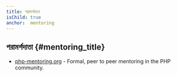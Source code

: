 ```yaml
---
title: পরামর্শদাতা
isChild: true
anchor:  mentoring
---
```


## পরামর্শদাতা {#mentoring_title}

* [php-mentoring.org](https://php-mentoring.org/) - Formal, peer to peer mentoring in the PHP community.
